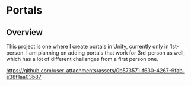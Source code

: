 # Portals

## Overview
This project is one where I create portals in Unity, currently only in 1st-person. I am planning on 
adding portals that work for 3rd-person as well, which has a lot of different challanges from a first person one. 



https://github.com/user-attachments/assets/0b573571-f630-4267-9fab-e38f1aa03b87

